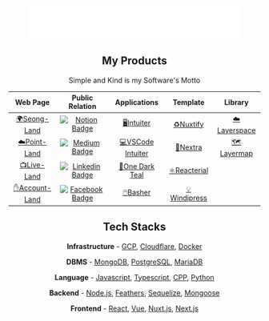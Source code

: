 <p align="center"><a href="https://www.seongland.com"><img alt="seongland" src="seongland.gif" style="height: 4rem"/></a></p>
<h2 align="center">My Products</h2>
<p align="center">Simple and Kind is my Software's Motto</p>
<table align="center">
<thead>
<tr>
<th align="center">Web Page</th>
<th align="center">Public Relation</th>
<th align="center">Applications</th>
<th align="center">Template</th>
<th>Library</th>
</tr>
</thead>
<tbody>
<tr>
<td align="center"><a href="https://www.seongland.com">🌍Seong-Land</a></td>
<td align="center"><a href="https://doc.seongland.com"><img alt="Notion Badge" src="https://img.shields.io/badge/Notion-white?style=round-square&amp;logo=notion&amp;logoColor=black" /></a></td>
<td align="center"><a href="https://github.com/seonglae/intuiter">🖥️Intuiter</a></td>
<td align="center"><a href="https://github.com/seonglae/nuxtify">♻Nuxtify</a></td>
<td align="center"><a href="https://github.com/seonglae/layerspace">☁️Layerspace</a></td>
</tr>
<tr>
<td align="center"><a href="https://point.seongland.com">☁️Point-Land</a></td>
<td align="center"><a href="https://seongland.medium.com/"><img alt="Medium Badge" src="https://img.shields.io/badge/Medium-black?style=round-square&amp;logo=medium&amp;logoColor=white" /></a></td>
<td align="center"><a href="https://marketplace.visualstudio.com/items?itemName=seonglae.terminal-intuiter">💻VSCode Intuiter</a></td>
<td align="center"><a href="https://github.com/seonglae/nextra">🔼Nextra</a></td>
<td align="center"><a href="https://github.com/seonglae/layermap">🗺️Layermap</a></td>
</tr>
<tr>
<td align="center"><a href="https://live.seongland.com">📺Live-Land</a></td>
<td align="center"><a href="https://www.linkedin.com/in/seonglae/"><img alt="Linkedin Badge" src="https://img.shields.io/badge/LinkedIn-blue?style=round-square&amp;logo=LinkedIn&amp;logoColor=white" /></a></td>
<td align="center"><a href="https://marketplace.visualstudio.com/items?itemName=seonglae.one-dark-teal">🖤One Dark Teal</a></td>
<td align="center"><a href="https://github.com/seonglae/reacterial">⚛️Reacterial</a></td>
<td align="center"></td>
</tr>
<tr>
<td align="center"><a href="https://account.seongland.com">✋Account-Land</a></td>
<td align="center"><a href="https://www.facebook.com/profile.php?id=100006296858033"><img alt="Facebook Badge" src="https://img.shields.io/badge/Facebook-1877f2?style=round-square&amp;logo=facebook&amp;logoColor=white" /></a></td>
<td align="center"><a href="https://github.com/seonglae/basher">🖱️Basher</a></td>
<td align="center"><a href="https://github.com/seonglae/windipress">💡Windipress</a></td>
<td align="center"></td>
</tr>
</tbody>
</table>

<h2 align="center">Tech Stacks</h2>
<p align="center"><strong>Infrastructure</strong> -
<a href="https://doc.seongland.com/GCP-dc29aee7d3da4cfbaed3f8bce47e8424">GCP</a>,
<a href="https://doc.seongland.com/Cloudflare-878e4d0e330a430f9b2fe653de49c523">Cloudflare</a>,
<a href="https://doc.seongland.com/Docker-103c7b90450f45bda55b9b75d0d9e73a">Docker</a></p>
<p align="center"><strong>DBMS</strong> -
<a href="https://doc.seongland.com/mongoDB-2444695fc9c64c75b982098bbb93b5e1">MongoDB</a>,
<a href="https://doc.seongland.com/PostgreSQL-3ae3f466dca04db5a5e1d1f8560f1cfb">PostgreSQL</a>,
<a href="https://doc.seongland.com/MySQL-baf7441d97e54fb08d931374e9afdfbe">MariaDB</a></p>
<p align="center"><strong>Language</strong> -
<a href="https://doc.seongland.com/JavaScript-d8251729bdf14178bd7f08044cd0810a">Javascript</a>,
<a href="https://doc.seongland.com/Typescript-c30005ca7aeb48189fb2fbf9acad81e3">Typescript</a>,
<a href="https://doc.seongland.com/C-0716826a645c48d6875b047db04ade44">CPP</a>,
<a href="https://doc.seongland.com/Python-620b70e49f334d789295ba5c5ad27878">Python</a></p>
<p align="center"><strong>Backend</strong> -
<a href="https://doc.seongland.com/Node-js-b3411b9468054be79ee52339f9060bb2">Node.js</a>,
<a href="https://doc.seongland.com/Feathers-e1b8acbc3f354aada48afe48e00c222c">Feathers</a>,
<a href="https://doc.seongland.com/sequelize-eb27e316933f437896497aad33634535">Sequelize</a>,
<a href="https://doc.seongland.com/Mongoose-1dd2af4c70254bfb8fc48ffe87dfbfab">Mongoose</a></p>
<p align="center"><strong>Frontend</strong> -
<a href="https://doc.seongland.com/React-6be17656bd6e4fc79074ced55e7f61fd">React</a>,
<a href="https://doc.seongland.com/Vue-f1e411ee22464799b47cad2c83cee06f">Vue</a>,
<a href="https://doc.seongland.com/Nuxt-f622f76b0cb64b3dae70c11ddc544114">Nuxt.js</a>,
<a href="https://doc.seongland.com/Next-js-a75e711438774ea5aaffeb913b3173f0">Next.js</a></p>
